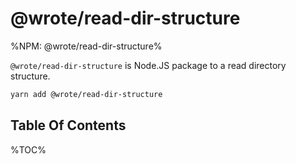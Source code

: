 # @wrote/read-dir-structure

%NPM: @wrote/read-dir-structure%

`@wrote/read-dir-structure` is Node.JS package to a read directory structure.

```sh
yarn add @wrote/read-dir-structure
```

## Table Of Contents

%TOC%